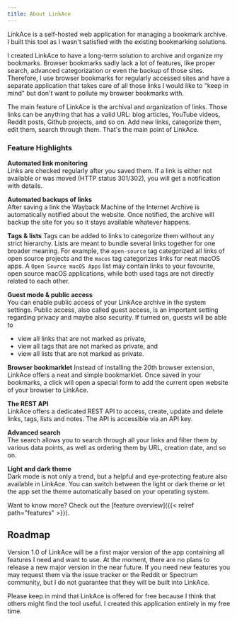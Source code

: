 ```yaml
---
title: About LinkAce
---
```


LinkAce is a self-hosted web application for managing a bookmark archive. I built this tool as I wasn't satisfied with the existing bookmarking solutions.

I created LinkAce to have a long-term solution to archive and organize my bookmarks. Browser bookmarks sadly lack a lot of features, like proper search, advanced categorization or even the backup of those sites. Therefore, I use browser bookmarks for regularly accessed sites and have a separate application that takes care of all those links I would like to "keep in mind" but don't want to pollute my browser bookmarks with.

The main feature of LinkAce is the archival and organization of links. Those links can be anything that has a valid URL: blog articles, YouTube videos, Reddit posts, Github projects, and so on. Add new links, categorize them, edit them, search through them. That's the main point of LinkAce.


### Feature Highlights

**Automated link monitoring**  
Links are checked regularly after you saved them. If a link is either not available or was moved (HTTP status 301/302), you will get a notification with details.

**Automated backups of links**  
After saving a link the Wayback Machine of the Internet Archive is automatically notified about the website. Once notified, the archive will backup the site for you so it stays available whatever happens.

**Tags & lists**
Tags can be added to links to categorize them without any strict hierarchy. Lists are meant to bundle several links together for one broader meaning. For example, the `open-source` tag categorized all links of open source projects and the `macos` tag categorizes links for neat macOS apps. A `Open Source macOS Apps` list may contain links to your favourite, open source macOS applications, while both used tags are not directly related to each other.

**Guest mode & public access**  
You can enable public access of your LinkAce archive in the system settings. Public access, also called guest access, is an important setting regarding privacy and maybe also security. If turned on, guests will be able to 
* view all links that are not marked as private,
* view all tags that are not marked as private, and
* view all lists that are not marked as private.

**Browser bookmarklet**
Instead of installing the 20th browser extension, LinkAce offers a neat and simple bookmarklet. Once saved in your bookmarks, a click will open a special form to add the current open website of your browser to LinkAce.

**The REST API**  
LinkAce offers a dedicated REST API to access, create, update and delete links, tags, lists and notes. The API is accessible via an API key.

**Advanced search**  
The search allows you to search through all your links and filter them by various data points, as well as ordering them by URL, creation date, and so on.

**Light and dark theme**  
Dark mode is not only a trend, but a helpful and eye-protecting feature also available in LinkAce. You can switch between the light or dark theme or let the app set the theme automatically based on your operating system.

Want to know more? Check out the [feature overview]({{< relref path="features" >}}).


## Roadmap

Version 1.0 of LinkAce will be a first major version of the app containing all features I need and want to use. At the moment, there are no plans to release a new major version in the near future. If you need new features you may request them via the issue tracker or the Reddit or Spectrum community, but I do not guarantee that they will be built into LinkAce.

Please keep in mind that LinkAce is offered for free because I think that others might find the tool useful. I created this application entirely in my free time.
